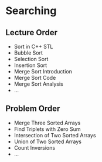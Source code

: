 # Searching

## Lecture Order

- Sort in C++ STL
- Bubble Sort
- Selection Sort
- Insertion Sort
- Merge Sort Introduction
- Merge Sort Code
- Merge Sort Analysis
- ...

## Problem Order

- Merge Three Sorted Arrays
- Find Triplets with Zero Sum
- Intersection of Two Sorted Arrays
- Union of Two Sorted Arrays
- Count Inversions
- ...
